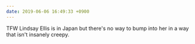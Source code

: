 ```yaml
---
date: 2019-06-06 16:49:33 +0900
---
```

TFW Lindsay Ellis is in Japan but there's no way to bump into her in a way that isn't insanely creepy.
